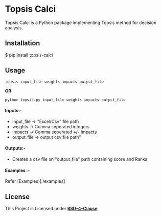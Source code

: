 # Topsis Calci

Topsis Calci is a Python package implementing Topsis method for decision analysis.

## Installation
$ pip install topsis-calci

## Usage
```
topsis input_file weights impacts output_file
```

**OR**

```
python topsis.py input_file weights impacts output_file
```

#### Inputs:-
* input_file -> "Excel/Csv" file path
* weights -> Comma seperated integers
* impacts -> Comma seperated +/- impacts
* output_file -> output csv file path"

#### Outputs:-
* Creates a csv file on "output_file" path containing score and Ranks

#### Examples :-
Refer (Examples)[./examples]

## License
This Project is Licensed under [**BSD-4-Clause**](./LICENSE.txt)
